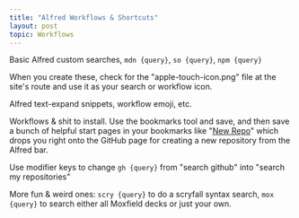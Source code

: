 ```yaml
---
title: "Alfred Workflows & Shortcuts"
layout: post
topic: Workflows
---
```


Basic Alfred custom searches, `mdn {query}`, `so {query}`, `npm {query}`

When you create these, check for the "apple-touch-icon.png" file at the site's route and use it as your search or workflow icon.

Alfred text-expand snippets, workflow emoji, etc.

Workflows & shit to install. Use the bookmarks tool and save, and then save a bunch of helpful start pages in your bookmarks like "[New Repo](https://github.com/new)" which drops you right onto the GitHub page for creating a new repository from the Alfred bar.

Use modifier keys to change `gh {query}` from "search github" into "search my repositories"

More fun & weird ones: `scry {query}` to do a scryfall syntax search, `mox {query}` to search either all Moxfield decks or just your own.
